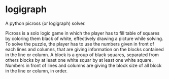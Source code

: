 # logigraph
A python picross (or logigraph) solver.

Picross is a solo logic game in which the player has to fill table of squares by coloring them black of white, effectively drawing a picture while solving.
To solve the puzzle, the player has to use the numbers given in front of each lines and columns, that are giving information on the blocks contained in the line or column. A block is a group of black squares, separated from others blocks by at least one white squar by at least one white square. Numbers in front of lines and columns are giving the block size of all block in the line or column, in order.
